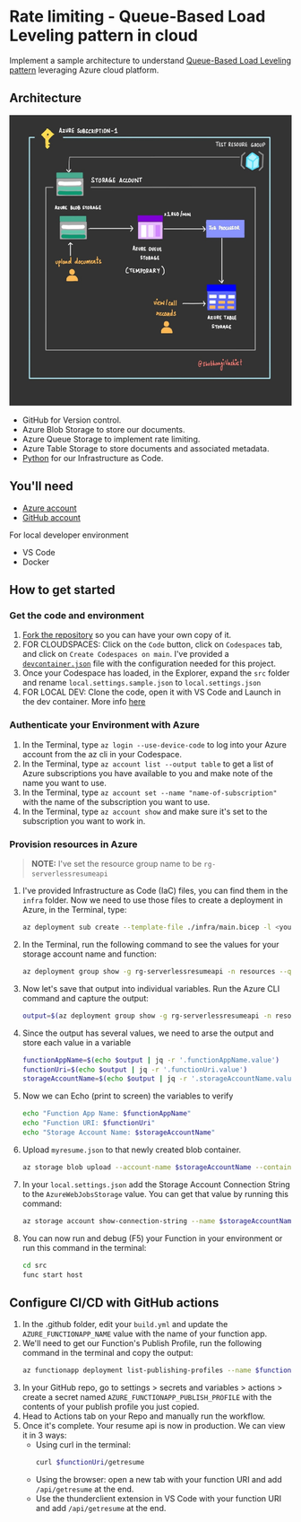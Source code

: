 # Rate limiting - Queue-Based Load Leveling pattern in cloud

Implement a sample architecture to understand [Queue-Based Load Leveling pattern](https://shubhangivashist.medium.com/queue-based-load-leveling-pattern-in-cloud-hosted-applications-039b2ad8f378) leveraging Azure cloud platform. 

## Architecture 

![diagram](architecture.jpg)

- GitHub for Version control.
- Azure Blob Storage to store our documents.
- Azure Queue Storage to implement rate limiting.
- Azure Table Storage to store documents and associated metadata. 
- [Python](https://learn.microsoft.com/en-us/azure/developer/python/sdk/azure-sdk-overview) for our Infrastructure as Code.

## You'll need

- [Azure account](azure.com/free)
- [GitHub account](github.com/join)

For local developer environment

- VS Code
- Docker

## How to get started

### Get the code and environment

1. [Fork the repository](https://docs.github.com/pull-requests/collaborating-with-pull-requests/working-with-forks/about-forks) so you can have your own copy of it. 
2. FOR CLOUDSPACES: Click on the `Code` button, click on `Codespaces` tab, and click on `Create Codespaces on main`. I've provided a [`devcontainer.json`](https://code.visualstudio.com/docs/devcontainers/create-dev-container) file with the configuration needed for this project.
3. Once your Codespace has loaded, in the Explorer, expand the `src` folder and rename `local.settings.sample.json` to `local.settings.json`
4. FOR LOCAL DEV: Clone the code, open it with VS Code and Launch in the dev container. More info [here](https://code.visualstudio.com/docs/devcontainers/containers)

### Authenticate your Environment with Azure
1. In the Terminal, type `az login --use-device-code` to log into your Azure account from the az cli in your Codespace.
2. In the Terminal, type `az account list --output table` to get a list of Azure subscriptions you have available to you and make note of the name you want to use. 
3. In the Terminal, type `az account set --name "name-of-subscription"` with the name of the subscription you want to use.
4. In the Terminal, type `az account show` and make sure it's set to the subscription you want to work in.

### Provision resources in Azure

> **NOTE:** I've set the resource group name to be `rg-serverlessresumeapi`

1. I've provided Infrastructure as Code (IaC) files, you can find them in the `infra` folder. Now we need to use those files to create a deployment in Azure, in the Terminal, type: 
    ```sh
    az deployment sub create --template-file ./infra/main.bicep -l <your-region>   
    ```
2. In the Terminal, run the following command to see the values for your storage account name and function:
    ```sh
    az deployment group show -g rg-serverlessresumeapi -n resources --query properties.outputs 
    ```
3. Now let's save that output into individual variables. Run the Azure CLI command and capture the output:
    ```sh
    output=$(az deployment group show -g rg-serverlessresumeapi -n resources --query properties.outputs)
    ```
4. Since the output has several values, we need to arse the output and store each value in a variable
    ```sh
    functionAppName=$(echo $output | jq -r '.functionAppName.value')
    functionUri=$(echo $output | jq -r '.functionUri.value')
    storageAccountName=$(echo $output | jq -r '.storageAccountName.value')
    ```
5. Now we can Echo (print to screen) the variables to verify
    ```sh
    echo "Function App Name: $functionAppName"
    echo "Function URI: $functionUri"
    echo "Storage Account Name: $storageAccountName"
    ```
6. Upload `myresume.json` to that newly created blob container. 
    ```sh
    az storage blob upload --account-name $storageAccountName --container-name resume --name myresume.json --file myresume.json 
    ```
7. In your `local.settings.json` add the Storage Account Connection String to the `AzureWebJobsStorage` value. You can get that value by running this command: 
    ```sh
    az storage account show-connection-string --name $storageAccountName --resource-group rg-serverlessresumeapi   
    ```
8. You can now run and debug (F5) your Function in your environment or run this command in the terminal: 
    ```sh
    cd src
    func start host
    ```

## Configure CI/CD with GitHub actions

1. In the .github folder, edit your `build.yml` and update the `AZURE_FUNCTIONAPP_NAME` value with the name of your function app.
2. We'll need to get our Function's Publish Profile, run the following command in the terminal and copy the output:
    ```sh
    az functionapp deployment list-publishing-profiles --name $functionAppName --resource-group rg-serverlessresumeapi --xml
    ```
3. In your GitHub repo, go to settings > secrets and variables > actions > create a secret named `AZURE_FUNCTIONAPP_PUBLISH_PROFILE` with the contents of your publish profile you just copied.
4. Head to Actions tab on your Repo and manually run the workflow. 
5. Once it's complete. Your resume api is now in production. We can view it in 3 ways:
    - Using curl in the terminal: 
        ```sh
        curl $functionUri/getresume
        ```
    - Using the browser: open a new tab with your function URI and add `/api/getresume` at the end.
    - Use the thunderclient extension in VS Code with your function URI and add `/api/getresume` at the end.
        
